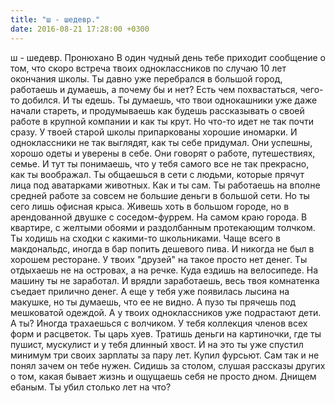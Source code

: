 ```yaml
---
title: "ш - шедевр."
date: 2016-08-21 17:28:00 +0300
---
```


ш - шедевр.
Пронюхано
В один чудный день тебе приходит сообщение о том, что скоро встреча твоих одноклассников по случаю 10 лет окончания школы.
Ты давно уже перебрался в большой город, работаешь и думаешь, а почему бы и нет? Есть чем похвастаться, чего-то добился. И ты едешь.
Ты думаешь, что твои однокашники уже даже начали стареть, и продумываешь как будешь рассказывать о своей работе в крупной компании и как ты крут. Но что-то идет не так почти сразу. У твоей старой школы припаркованы хорошие иномарки. И одноклассники не так выглядят, как ты себе придумал. Они успешны, хорошо одеты и уверены в себе. Они говорят о работе, путешествиях, семье. И тут ты понимаешь, что у тебя самого все не так прекрасно, как ты воображал.
Ты общаешься в сети с людьми, которые прячут лица под аватарками животных. Как и ты сам. Ты работаешь на вполне средней работе за совсем не большие деньги в большой сети. Но ты сего лишь офисная крыса.
Живешь хоть в большом городе, но в арендованной двушке с соседом-фуррем. На самом краю города. В квартире, с желтыми обоями и раздолбанным протекающим толчком. Ты ходишь на сходки с какими-то школьниками. Чаще всего в макдональдс, иногда в бар попить дешевого пива. И никогда не был в хорошем ресторане. У твоих "друзей" на такое просто нет денег. Ты отдыхаешь не на островах, а на речке. Куда ездишь на велосипеде. На машину ты не заработал. И врядли заработаешь, весь твоя комнатенка съедает прилично денег.
А еще у тебя уже появилась лысина на макушке, но ты думаешь, что ее не видно. А пузо ты прячешь под мешковатой одеждой.
А у твоих одноклассников уже подрастают дети. А ты? Иногда трахаешься с волчиком. У тебя коллекция членов всех форм и расцветок. Ты царь хуев.
Тратишь деньги на картиночки, где ты пушист, мускулист и у тебя длинный хвост. И на это ты уже спустил минимум три своих зарплаты за пару лет. Купил фурсьют. Сам так и не понял зачем он тебе нужен.
Сидишь за столом, слушая рассказы других о том, какая бывает жизнь и ощущаешь себя не просто дном. Днищем ебаным. Ты убил столько лет на что?


